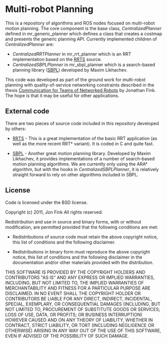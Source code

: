 # Multi-robot Planning

This is a repository of algorithms and ROS nodes focused on multi-robot motion planning.  The core component is the base class, _CentralizedPlanner_ defined in mr\_generic\_planner which defines a class that creates a costmap and presents the generic planning API. Currently implemented children of _CentralizedPlanner_ are:

* _CentralizedRRTPlanner_ in mr\_rrt\_planner which is an RRT implementation based on the [RRTS](http://sertac.scripts.mit.edu/rrtstar/) source.
* _CentralizedSBPLPlanner_ in mr\_sbpl\_planner which is a search-based planning library ([SBPL](http://www.ros.org/wiki/sbpl)) developed by Maxim Likhachev.

This code was developed as part of the ground work for multi-robot planning with quality-of-service networking constraints described in the thesis [Communication for Teams of Networked Robots](http://www.seas.upenn.edu/~jonfink/thesis/fink_thesis_2011-06-15-1516.pdf) by Jonathan Fink.  The hope is that it may be useful for other applications.

## External code

There are two pieces of source code included in this repository developed by others:

* [RRTS](http://sertac.scripts.mit.edu/rrtstar/) - This is a great implementation of the basic RRT application (as well as the more recent RRT\* variant).  It is coded in C and quite fast.

* [SBPL](http://www.ros.org/wiki/sbpl) - Another great motion planning library.  Developed by Maxim Likhachev, it provides implementations of a number of search-based motion planning algorithms.  We are currently only using the ARA\* algorithm, but with the hooks in _CentralizedSBPLPlanner_, it is relatively straight forward to rely on other algorithms included in SBPL.

## License
Code is licensed under the BSD license.

Copyright (c) 2011, Jon Fink
All rights reserved.

Redistribution and use in source and binary forms, with or without modification, are permitted provided that the following conditions are met:

* Redistributions of source code must retain the above copyright notice, this list of conditions and the following disclaimer.

* Redistributions in binary form must reproduce the above copyright notice, this list of conditions and the following disclaimer in the documentation and/or other materials provided with the distribution.

THIS SOFTWARE IS PROVIDED BY THE COPYRIGHT HOLDERS AND CONTRIBUTORS "AS IS" AND ANY EXPRESS OR IMPLIED WARRANTIES, INCLUDING, BUT NOT LIMITED TO, THE IMPLIED WARRANTIES OF MERCHANTABILITY AND FITNESS FOR A PARTICULAR PURPOSE ARE DISCLAIMED. IN NO EVENT SHALL THE COPYRIGHT HOLDER OR CONTRIBUTORS BE LIABLE FOR ANY DIRECT, INDIRECT, INCIDENTAL, SPECIAL, EXEMPLARY, OR CONSEQUENTIAL DAMAGES (INCLUDING, BUT NOT LIMITED TO, PROCUREMENT OF SUBSTITUTE GOODS OR SERVICES; LOSS OF USE, DATA, OR PROFITS; OR BUSINESS INTERRUPTION) HOWEVER CAUSED AND ON ANY THEORY OF LIABILITY, WHETHER IN CONTRACT, STRICT LIABILITY, OR TORT (INCLUDING NEGLIGENCE OR OTHERWISE) ARISING IN ANY WAY OUT OF THE USE OF THIS SOFTWARE, EVEN IF ADVISED OF THE POSSIBILITY OF SUCH DAMAGE.

